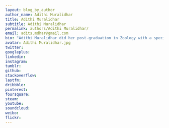 ```yaml
---
layout: blog_by_author
author_name: Adithi Muralidhar
title: Adithi Muralidhar
subtitle: Adithi Muralidhar
permalink: authors/Adithi Muralidhar/
email: adits.mdhar@gmail.com
bio: "Adithi Muralidhar did her post-graduation in Zoology with a specialization in Environmental Sciences. She worked as a Zoology lecturer for a while, before she got involved in several science education projects. Her love for nature has taken her across the length and breadth of India, working with various local and national organizations, state forest departments, NGOs and initiatives. Her volunteering has included radio-tracking King Cobras, carrying out transect-surveys, bird-surveys, photo-documentation of herpetofauna, education projects etc. Her main interests lie in conservation (environment) education. In this regard, she has published a number of popular articles and children’s stories; online and print, on various “green-themes”. She is a guest lecturer at several colleges in Mumbai where she addresses hundreds of youngsters on conservation and sustainability. Adithi has a keen interest in socio-cultural issues, and understanding the dynamics of society and environment."
avatar: Adithi Muralidhar.jpg
twitter:
googleplus: 
linkedin: 
instagram:
tumblr:
github:
stackoverflow:
lastfm:
dribbble:
pinterest:
foursquare:
steam:
youtube:
soundcloud:
weibo:
flickr:
---
```

